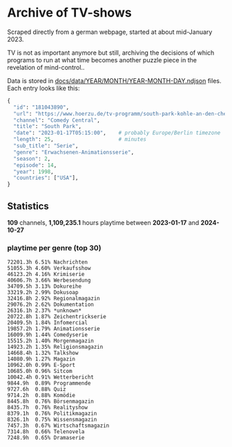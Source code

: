 # Archive of TV-shows

Scraped directly from a german webpage, started at about mid-January 2023.

TV is not as important anymore but still, archiving the decisions of which programs to run at what time
becomes another puzzle piece in the revelation of mind-control.. 

Data is stored in [docs/data/YEAR/MONTH/YEAR-MONTH-DAY.ndjson](docs/data/) files. 
Each entry looks like this:

```python
{
  "id": "181043890", 
  "url": "https://www.hoerzu.de/tv-programm/south-park-kohle-an-den-chefkoch/bid_181043890/", 
  "channel": "Comedy Central", 
  "title": "South Park", 
  "date": "2023-01-17T05:15:00",    # probably Europe/Berlin timezone 
  "length": 25,                     # minutes 
  "sub_title": "Serie", 
  "genre": "Erwachsenen-Animationsserie", 
  "season": 2, 
  "episode": 14, 
  "year": 1998, 
  "countries": ["USA"],
}
```

## Statistics

**109** channels, **1,109,235.1** hours playtime between **2023-01-17** and **2024-10-27**


### playtime per genre (top 30)

    72201.3h 6.51% Nachrichten
    51055.3h 4.60% Verkaufsshow
    46123.2h 4.16% Krimiserie
    40606.7h 3.66% Werbesendung
    34709.5h 3.13% Dokureihe
    33219.2h 2.99% Dokusoap
    32416.8h 2.92% Regionalmagazin
    29076.2h 2.62% Dokumentation
    26316.1h 2.37% *unknown*
    20722.8h 1.87% Zeichentrickserie
    20409.5h 1.84% Infomercial
    19857.2h 1.79% Animationsserie
    16009.9h 1.44% Comedyserie
    15515.2h 1.40% Morgenmagazin
    14923.2h 1.35% Religionsmagazin
    14668.4h 1.32% Talkshow
    14080.9h 1.27% Magazin
    10962.0h 0.99% E-Sport
    10685.0h 0.96% Sitcom
    10042.4h 0.91% Wetterbericht
    9844.9h  0.89% Programmende
    9727.6h  0.88% Quiz
    9714.2h  0.88% Komödie
    8445.8h  0.76% Börsenmagazin
    8435.7h  0.76% Realityshow
    8379.1h  0.76% Politikmagazin
    8326.1h  0.75% Wissensmagazin
    7457.3h  0.67% Wirtschaftsmagazin
    7314.8h  0.66% Telenovela
    7248.9h  0.65% Dramaserie
